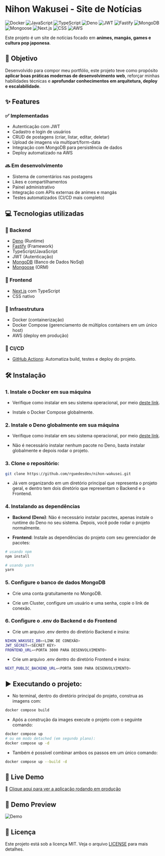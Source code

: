 # Nihon Wakusei - Site de Notícias

![Docker](https://img.shields.io/badge/docker-066da5?style=for-the-badge&logo=docker&logoColor=white)
![JavaScript](https://img.shields.io/badge/JavaScript-F7DF1E?style=for-the-badge&logo=javascript&logoColor=black)
![TypeScript](https://img.shields.io/badge/TypeScript-3178C6?style=for-the-badge&logo=typescript&logoColor=white)
![Deno](https://img.shields.io/badge/Deno-ffffff?style=for-the-badge&logo=deno&logoColor=black)
![JWT](https://img.shields.io/badge/JWT-000000?style=for-the-badge&logo=jsonwebtokens&logoColor=white)
![Fastify](https://img.shields.io/badge/Fastify-000000?style=for-the-badge&logo=fastify&logoColor=white)
![MongoDB](https://img.shields.io/badge/MongoDB-47A248?style=for-the-badge&logo=mongodb&logoColor=white)
![Mongoose](https://img.shields.io/badge/Mongoose-880000?style=for-the-badge&logo=mongoose&logoColor=white)
![Next.js](https://img.shields.io/badge/Next.js-000000?style=for-the-badge&logo=nextdotjs&logoColor=white)
![CSS](https://img.shields.io/badge/CSS-663399?style=for-the-badge&logo=css&logoColor=white)
![AWS](https://img.shields.io/badge/AWS-141f2e?style=for-the-badge&logo=amazonaws&logoColor=white)

Este projeto é um site de notícias focado em **animes, mangás, games e cultura pop japonesa**.

## 🎯 Objetivo

Desenvolvido para compor meu portfólio, este projeto teve como propósito **aplicar boas práticas modernas de desenvolvimento web**, reforçar minhas habilidades técnicas e **aprofundar conhecimentos em arquitetura, deploy e escalabilidade**.

## ✨ Features

### ✅ Implementadas

- Autenticação com JWT
- Cadastro e login de usuários
- CRUD de postagens (criar, listar, editar, deletar)
- Upload de imagens via multipart/form-data
- Integração com MongoDB para persistência de dados
- Deploy automatizado na AWS

### 🔜 Em desenvolvimento

- Sistema de comentários nas postagens
- Likes e compartilhamentos
- Painel administrativo
- Integração com APIs externas de animes e mangás
- Testes automatizados (CI/CD mais completo)

## 💻 Tecnologias utilizadas

### 🔹 Backend

- [Deno](https://deno.land/) (Runtime)
- [Fastify](https://fastify.dev/) (Framework)
- TypeScript/JavaScript
- JWT (Autenticação)
- [MongoDB](https://www.mongodb.com/) (Banco de Dados NoSql)
- [Mongoose](https://mongoosejs.com/) (ORM)

### 🔹 Frontend

- [Next.js](https://nextjs.org/) com TypeScript
- CSS nativo

### 🔹 Infraestrutura

- Docker (containerização)
- Docker Compose (gerenciamento de múltiplos containers em um único host)
- AWS (deploy em produção)

### 🔹 CI/CD

- [GitHub Actions](https://github.com/features/actions): Automatiza build, testes e deploy do projeto.

## 🛠️ Instalação

### 1. Instale o Docker em sua máquina

- Verifique como instalar em seu sistema operacional, por meio [deste link](https://docs.docker.com/get-started/).

- Instale o Docker Compose globalmente.

### 2. Instale o Deno globalmente em sua máquina

- Verifique como instalar em seu sistema operacional, por meio [deste link](https://docs.deno.com/runtime/getting_started/installation/).

- Não é necessário instalar nenhum pacote no Deno, basta instalar globalmente e depois rodar o projeto.

### 3. Clone o repositório:

```bash
git clone https://github.com/rguedesdev/nihon-wakusei.git
```

- Já vem organizando em um diretório principal que representa o projeto geral, e dentro tem dois diretório que representam o Backend e o Frontend.

### 4. Instalando as dependências

- **Backend (Deno)**: Não é necessário instalar pacotes, apenas instale o runtime do Deno no seu sistema. Depois, você pode rodar o projeto normalmente.

- **Frontend**: Instale as dependências do projeto com seu gerenciador de pacotes:

```bash
# usando npm
npm install

# usando yarn
yarn
```

### 5. Configure o banco de dados MongoDB

- Crie uma conta gratuitamente no MongoDB.

- Crie um Cluster, configure um usuário e uma senha, copie o link de conexão.

### 6. Configure o .env do Backend e do Frontend

- Crie um arquivo .env dentro do diretório Backend e insira:

```bash
NIHON_WAKUSEI_DB=<LINK DE CONEXÃO>
JWT_SECRET=<SECRET KEY>
FRONTEND_URL=<PORTA 3000 PARA DESENVOLVIMENTO>
```

- Crie um arquivo .env dentro do diretório Frontend e insira:

```bash
NEXT_PUBLIC_BACKEND_URL=<PORTA 5000 PARA DESENVOLVIMENTO>
```

## ▶️ Executando o projeto:

- No terminal, dentro do diretório principal do projeto, construa as imagens com:

```bash
docker compose build
```

- Após a construção da images execute o projeto com o seguinte comando:

```bash
docker compose up
# ou em modo detached (em segundo plano):
docker compose up -d
```

- Também é possível combinar ambos os passos em um único comando:

```bash
docker compose up --build -d
```

## 🚀 Live Demo

🔗 [Clique aqui para ver a aplicação rodando em produção](https://meuprojeto.vercel.app)

## 🎥 Demo Preview

![Demo](https://mir-s3-cdn-cf.behance.net/project_modules/1400/b814fc122808011.60e1f6ca23bac.gif)

## 📄 Licença

Este projeto está sob a licença MIT. Veja o arquivo [LICENSE](./LICENSE) para mais detalhes.
